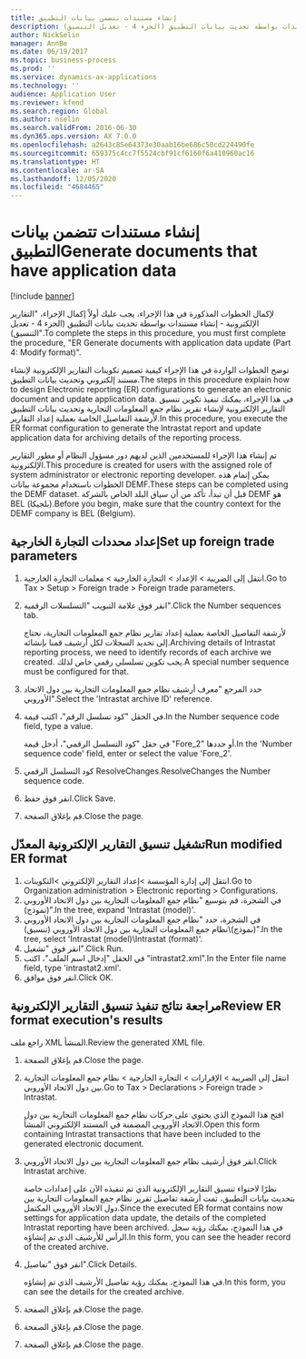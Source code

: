 ```yaml
---
title: إنشاء مستندات تتضمن بيانات التطبيق
description: لإكمال الخطوات المذكورة في هذا الإجراء، يجب عليك أولاً إكمال الإجراء، "التقارير الإلكترونية - إنشاء مستندات بواسطة تحديث بيانات التطبيق (الجزء 4 - تعديل التنسيق)‬".
author: NickSelin
manager: AnnBe
ms.date: 06/19/2017
ms.topic: business-process
ms.prod: ''
ms.service: dynamics-ax-applications
ms.technology: ''
audience: Application User
ms.reviewer: kfend
ms.search.region: Global
ms.author: nselin
ms.search.validFrom: 2016-06-30
ms.dyn365.ops.version: AX 7.0.0
ms.openlocfilehash: a2643c85e64373e30aab16be686c50cd224490fe
ms.sourcegitcommit: 659375c4cc7f5524cbf91cf6160f6a410960ac16
ms.translationtype: HT
ms.contentlocale: ar-SA
ms.lasthandoff: 12/05/2020
ms.locfileid: "4684465"
---
```

# <a name="generate-documents-that-have-application-data"></a><span data-ttu-id="ef51e-103">إنشاء مستندات تتضمن بيانات التطبيق</span><span class="sxs-lookup"><span data-stu-id="ef51e-103">Generate documents that have application data</span></span>

[!include [banner](../../includes/banner.md)]

<span data-ttu-id="ef51e-104">لإكمال الخطوات المذكورة في هذا الإجراء، يجب عليك أولاً إكمال الإجراء، "التقارير الإلكترونية - إنشاء مستندات بواسطة تحديث بيانات التطبيق (الجزء 4 - تعديل التنسيق)‬".</span><span class="sxs-lookup"><span data-stu-id="ef51e-104">To complete the steps in this procedure, you must first complete the procedure, "ER Generate documents with application data update (Part 4: Modify format)".</span></span>



<span data-ttu-id="ef51e-105">توضح الخطوات الواردة في هذا الإجراء كيفية تصميم تكوينات التقارير الإلكترونية لإنشاء مستند إلكتروني وتحديث بيانات التطبيق.</span><span class="sxs-lookup"><span data-stu-id="ef51e-105">The steps in this procedure explain how to design Electronic reporting (ER) configurations to generate an electronic document and update application data.</span></span> <span data-ttu-id="ef51e-106">في هذا الإجراء، يمكنك تنفيذ تكوين تنسيق التقارير الإلكترونية لإنشاء تقرير نظام جمع المعلومات التجارية وتحديث بيانات التطبيق لأرشفة التفاصيل الخاصة بعملية إعداد التقارير.</span><span class="sxs-lookup"><span data-stu-id="ef51e-106">In this procedure, you execute the ER format configuration to generate the Intrastat report and update application data for archiving details of the reporting process.</span></span>



<span data-ttu-id="ef51e-107">تم إنشاء هذا الإجراء للمستخدمين الذين لديهم دور مسؤول النظام أو مطور التقارير الإلكترونية.</span><span class="sxs-lookup"><span data-stu-id="ef51e-107">This procedure is created for users with the assigned role of system administrator or electronic reporting developer.</span></span> <span data-ttu-id="ef51e-108">يمكن إتمام هذه الخطوات باستخدام مجموعة بيانات DEMF.</span><span class="sxs-lookup"><span data-stu-id="ef51e-108">These steps can be completed using the DEMF dataset.</span></span> <span data-ttu-id="ef51e-109">قبل أن تبدأ، تأكد من أن سياق البلد الخاص بالشركة DEMF هو BEL (بلجيكا).</span><span class="sxs-lookup"><span data-stu-id="ef51e-109">Before you begin, make sure that the country context for the DEMF company is BEL (Belgium).</span></span>


## <a name="set-up-foreign-trade-parameters"></a><span data-ttu-id="ef51e-110">إعداد محددات التجارة الخارجية</span><span class="sxs-lookup"><span data-stu-id="ef51e-110">Set up foreign trade parameters</span></span>
1. <span data-ttu-id="ef51e-111">انتقل إلى الضريبة > الإعداد > التجارة الخارجية > معلمات التجارة الخارجية.</span><span class="sxs-lookup"><span data-stu-id="ef51e-111">Go to Tax > Setup > Foreign trade > Foreign trade parameters.</span></span>
2. <span data-ttu-id="ef51e-112">انقر فوق علامة التبويب "التسلسلات الرقمية".</span><span class="sxs-lookup"><span data-stu-id="ef51e-112">Click the Number sequences tab.</span></span>

    <span data-ttu-id="ef51e-113">لأرشفة التفاصيل الخاصة بعملية إعداد تقارير نظام جمع المعلومات التجارية، نحتاج إلى تحديد السجلات لكل أرشيف قمنا بإنشائه.</span><span class="sxs-lookup"><span data-stu-id="ef51e-113">Archiving details of Intrastat reporting process, we need to identify records of each archive we created.</span></span> <span data-ttu-id="ef51e-114">يجب تكوين تسلسلي رقمي خاص لذلك.</span><span class="sxs-lookup"><span data-stu-id="ef51e-114">A special number sequence must be configured for that.</span></span>  

3. <span data-ttu-id="ef51e-115">حدد المرجع "معرف أرشيف نظام جمع المعلومات التجارية بين دول الاتحاد الأوروبي‬".</span><span class="sxs-lookup"><span data-stu-id="ef51e-115">Select the 'Intrastat archive ID' reference.</span></span>
4. <span data-ttu-id="ef51e-116">في الحقل "كود تسلسل الرقم"، اكتب قيمة.</span><span class="sxs-lookup"><span data-stu-id="ef51e-116">In the Number sequence code field, type a value.</span></span>

    <span data-ttu-id="ef51e-117">في حقل "كود التسلسل الرقمي"، أدخل قيمة "Fore_2" أو حددها.</span><span class="sxs-lookup"><span data-stu-id="ef51e-117">In the 'Number sequence code' field, enter or select the value 'Fore_2'.</span></span>  

5. <span data-ttu-id="ef51e-118">كود التسلسل الرقمي ResolveChanges.</span><span class="sxs-lookup"><span data-stu-id="ef51e-118">ResolveChanges the Number sequence code.</span></span>
6. <span data-ttu-id="ef51e-119">انقر فوق حفظ.</span><span class="sxs-lookup"><span data-stu-id="ef51e-119">Click Save.</span></span>
7. <span data-ttu-id="ef51e-120">قم بإغلاق الصفحة.</span><span class="sxs-lookup"><span data-stu-id="ef51e-120">Close the page.</span></span>

## <a name="run-modified-er-format"></a><span data-ttu-id="ef51e-121">تشغيل تنسيق التقارير الإلكترونية المعدّل</span><span class="sxs-lookup"><span data-stu-id="ef51e-121">Run modified ER format</span></span>
1. <span data-ttu-id="ef51e-122">انتقل إلى إدارة المؤسسة >إعداد التقارير الإلكتروني >التكوينات.</span><span class="sxs-lookup"><span data-stu-id="ef51e-122">Go to Organization administration > Electronic reporting > Configurations.</span></span>
2. <span data-ttu-id="ef51e-123">في الشجرة، قم بتوسيع "نظام جمع المعلومات التجارية بين دول الاتحاد الأوروبي (نموذج)".</span><span class="sxs-lookup"><span data-stu-id="ef51e-123">In the tree, expand 'Intrastat (model)'.</span></span>
3. <span data-ttu-id="ef51e-124">في الشجرة، حدد "نظام جمع المعلومات التجارية بين دول الاتحاد الأوروبي (نموذج)\نظام جمع المعلومات التجارية بين دول الاتحاد الأوروبي (تنسيق)".</span><span class="sxs-lookup"><span data-stu-id="ef51e-124">In the tree, select 'Intrastat (model)\Intrastat (format)'.</span></span>
4. <span data-ttu-id="ef51e-125">انقر فوق "تشغيل".</span><span class="sxs-lookup"><span data-stu-id="ef51e-125">Click Run.</span></span>
5. <span data-ttu-id="ef51e-126">في الحقل "إدخال اسم الملف"، اكتب "intrastat2.xml".</span><span class="sxs-lookup"><span data-stu-id="ef51e-126">In the Enter file name field, type 'intrastat2.xml'.</span></span>
6. <span data-ttu-id="ef51e-127">انقر فوق موافق.</span><span class="sxs-lookup"><span data-stu-id="ef51e-127">Click OK.</span></span>

## <a name="review-er-format-executions-results"></a><span data-ttu-id="ef51e-128">مراجعة نتائج تنفيذ تنسيق التقارير الإلكترونية</span><span class="sxs-lookup"><span data-stu-id="ef51e-128">Review ER format execution's results</span></span>
<span data-ttu-id="ef51e-129">راجع ملف XML المنشأ.</span><span class="sxs-lookup"><span data-stu-id="ef51e-129">Review the generated XML file.</span></span>  
1. <span data-ttu-id="ef51e-130">قم بإغلاق الصفحة.</span><span class="sxs-lookup"><span data-stu-id="ef51e-130">Close the page.</span></span>
2. <span data-ttu-id="ef51e-131">انتقل إلى الضريبة > الإقرارات‬ > التجارة الخارجية > نظام جمع المعلومات التجارية بين دول الاتحاد الأوروبي.</span><span class="sxs-lookup"><span data-stu-id="ef51e-131">Go to Tax > Declarations > Foreign trade > Intrastat.</span></span>

    <span data-ttu-id="ef51e-132">افتح هذا النموذج الذي يحتوي على حركات نظام جمع المعلومات التجارية بين دول الاتحاد الأوروبي المضمنة في المستند الإلكتروني المنشأ.</span><span class="sxs-lookup"><span data-stu-id="ef51e-132">Open this form containing Intrastat transactions that have been included to the generated electronic document.</span></span>  

3. <span data-ttu-id="ef51e-133">انقر فوق أرشيف نظام جمع المعلومات التجارية بين دول الاتحاد الأوروبي.</span><span class="sxs-lookup"><span data-stu-id="ef51e-133">Click Intrastat archive.</span></span>

    <span data-ttu-id="ef51e-134">نظرًا لاحتواء تنسيق التقارير الإلكترونية الذي تم تنفيذه الآن على إعدادات خاصة بتحديث بيانات التطبيق، تمت أرشفة تفاصيل تقرير نظام جمع المعلومات التجارية بين دول الاتحاد الأوروبي المكتمل.</span><span class="sxs-lookup"><span data-stu-id="ef51e-134">Since the executed ER format contains now settings for application data update, the details of the completed Intrastat reporting have been archived.</span></span> <span data-ttu-id="ef51e-135">في هذا النموذج، يمكنك رؤية سجل الرأس للأرشيف الذي تم إنشاؤه.</span><span class="sxs-lookup"><span data-stu-id="ef51e-135">In this form, you can see the header record of the created archive.</span></span>  

4. <span data-ttu-id="ef51e-136">انقر فوق "تفاصيل".</span><span class="sxs-lookup"><span data-stu-id="ef51e-136">Click Details.</span></span>

    <span data-ttu-id="ef51e-137">في هذا النموذج، يمكنك رؤية تفاصيل الأرشيف الذي تم إنشاؤه.</span><span class="sxs-lookup"><span data-stu-id="ef51e-137">In this form, you can see the details for the created archive.</span></span>  

5. <span data-ttu-id="ef51e-138">قم بإغلاق الصفحة.</span><span class="sxs-lookup"><span data-stu-id="ef51e-138">Close the page.</span></span>
6. <span data-ttu-id="ef51e-139">قم بإغلاق الصفحة.</span><span class="sxs-lookup"><span data-stu-id="ef51e-139">Close the page.</span></span>
7. <span data-ttu-id="ef51e-140">قم بإغلاق الصفحة.</span><span class="sxs-lookup"><span data-stu-id="ef51e-140">Close the page.</span></span>

